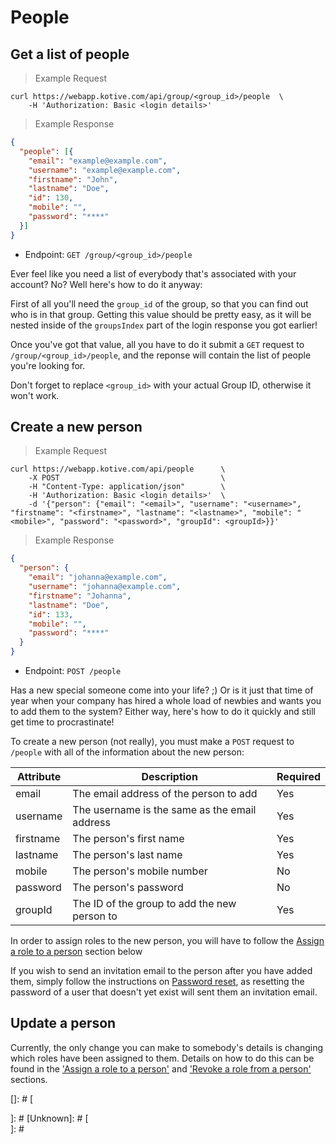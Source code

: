 # People

## Get a list of people

> Example Request

```shell
curl https://webapp.kotive.com/api/group/<group_id>/people  \
	-H 'Authorization: Basic <login details>'
```

> Example Response

```json
{
  "people": [{
    "email": "example@example.com",
    "username": "example@example.com",
    "firstname": "John",
    "lastname": "Doe",
    "id": 130,
    "mobile": "",
    "password": "****"
  }]
}
```

* Endpoint: `GET /group/<group_id>/people`

Ever feel like you need a list of everybody that's associated with your account? No? Well here's how to do it anyway:

First of all you'll need the `group_id` of the group, so that you can find out who is in that group. Getting this value should be pretty easy, as it will be nested inside of the `groupsIndex` part of the login response you got earlier!

Once you've got that value, all you have to do it submit a `GET` request to `/group/<group_id>/people`, and the reponse will contain the list of people you're looking for.

<aside class="notice">
Don't forget to replace <code>&lt;group_id&gt;</code> with your actual Group ID, otherwise it won't work.
</aside>

## Create a new person

> Example Request

```shell
curl https://webapp.kotive.com/api/people      \
	-X POST                                    \
	-H "Content-Type: application/json"        \
	-H 'Authorization: Basic <login details>'  \
	-d '{"person": {"email": "<email>", "username": "<username>", "firstname": "<firstname>", "lastname": "<lastname>", "mobile": "<mobile>", "password": "<password>", "groupId": <groupId>}}'
```

> Example Response

```json
{
  "person": {
    "email": "johanna@example.com",
    "username": "johanna@example.com",
    "firstname": "Johanna",
    "lastname": "Doe",
    "id": 133,
    "mobile": "",
    "password": "****"
  }
}
```

* Endpoint: `POST /people`

Has a new special someone come into your life? ;) Or is it just that time of year when your company has hired a whole load of newbies and wants you to add them to the system? Either way, here's how to do it quickly and still get time to procrastinate!

To create a new person (not really), you must make a `POST` request to `/people` with all of the information about the new person:

Attribute | Description | Required
-----------|-------------|---------
email | The email address of the person to add | Yes
username | The username is the same as the email address | Yes
firstname | The person's first name | Yes
lastname | The person's last name | Yes
mobile | The person's mobile number | No
password | The person's password | No
groupId | The ID of the group to add the new person to | Yes

<aside class="notice">
In order to assign roles to the new person, you will have to follow the <a href="#assign-a-role-to-a-person">Assign a role to a person</a> section below
</aside>

If you wish to send an invitation email to the person after you have added them, simply follow the instructions on [Password reset](#password-reset), as resetting the password of a user that doesn't yet exist will sent them an invitation email.

## Update a person

Currently, the only change you can make to somebody's details is changing which roles have been assigned to them. Details on how to do this can be found in the ['Assign a role to a person'](#assign-a-role-to-a-person) and ['Revoke a role from a person'](#revoke-a-role-from-a-person) sections.

[## Delete a person]: #
[]: #
[<aside class="warning">]: #
[Unknown]: #
[</aside>]: #
